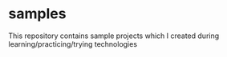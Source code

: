 # samples
This repository contains sample projects which I created during learning/practicing/trying technologies
